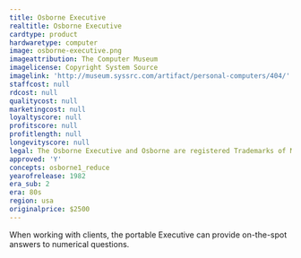 ```yaml
---
title: Osborne Executive
realtitle: Osborne Executive
cardtype: product
hardwaretype: computer
image: osborne-executive.png
imageattribution: The Computer Museum
imagelicense: Copyright System Source
imagelink: 'http://museum.syssrc.com/artifact/personal-computers/404/'
staffcost: null
rdcost: null
qualitycost: null
marketingcost: null
loyaltyscore: null
profitscore: null
profitlength: null
longevityscore: null
legal: The Osborne Executive and Osborne are registered Trademarks of Mikrolog Ltd
approved: 'Y'
concepts: osborne1_reduce
yearofrelease: 1982
era_sub: 2
era: 80s
region: usa
originalprice: $2500
---
```


When working with clients, the portable Executive can provide on-the-spot answers to numerical questions.
